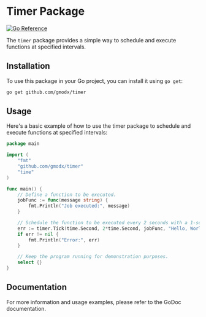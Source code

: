 # Timer Package

[![Go Reference](https://pkg.go.dev/badge/github.com/gmodx/timer.svg)](https://pkg.go.dev/github.com/gmodx/timer)

The `timer` package provides a simple way to schedule and execute functions at specified intervals.

## Installation

To use this package in your Go project, you can install it using `go get`:

```sh
go get github.com/gmodx/timer
```

## Usage
Here's a basic example of how to use the timer package to schedule and execute functions at specified intervals:

``` go
package main

import (
	"fmt"
	"github.com/gmodx/timer"
	"time"
)

func main() {
	// Define a function to be executed.
	jobFunc := func(message string) {
		fmt.Println("Job executed:", message)
	}

	// Schedule the function to be executed every 2 seconds with a 1-second delay.
	err := timer.Tick(time.Second, 2*time.Second, jobFunc, "Hello, World!")
	if err != nil {
		fmt.Println("Error:", err)
	}

	// Keep the program running for demonstration purposes.
	select {}
}
```

## Documentation
For more information and usage examples, please refer to the GoDoc documentation.

